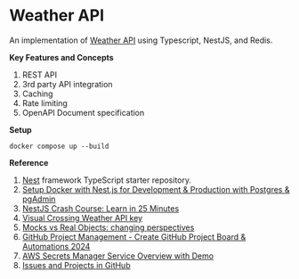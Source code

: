 
# Weather API
An implementation of [Weather API](https://roadmap.sh/projects/weather-api-wrapper-service) using Typescript, NestJS, and Redis.

**Key Features and Concepts**
1. REST API
2. 3rd party API integration
3. Caching
4. Rate limiting
5. OpenAPI Document specification

**Setup**
```
docker compose up --build
```

**Reference**
1. [Nest](https://github.com/nestjs/nest) framework TypeScript starter repository.
2. [Setup Docker with Nest.js for Development & Production with Postgres & pgAdmin](https://www.youtube.com/watch?v=o0fMQtmciFY)
3. [NestJS Crash Course: Learn in 25 Minutes](https://youtu.be/2gtiffE3__U?si=eDYGARQCyb2koKaU)
4. [Visual Crossing Weather API key](https://www.visualcrossing.com/resources/documentation/weather-api/how-to-change-your-visual-crossing-weather-api-key/)
5. [Mocks vs Real Objects: changing perspectives](https://medium.com/dtb-carbyne/mocks-vs-real-objects-changing-perspectives-184113a61f57)
6. [GitHub Project Management - Create GitHub Project Board & Automations 2024](https://www.youtube.com/watch?v=oPQgFxHcjAw)
7. [AWS Secrets Manager Service Overview with Demo](https://www.youtube.com/watch?v=GwVWWn2ZKj0)
8. [Issues and Projects in GitHub](https://www.youtube.com/watch?v=fFrq28RY1SQ)